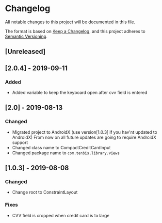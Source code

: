 # Changelog
All notable changes to this project will be documented in this file.

The format is based on [Keep a Changelog](https://keepachangelog.com/en/1.0.0/),
and this project adheres to [Semantic Versioning](https://semver.org/spec/v2.0.0.html).

## [Unreleased]


 ## [2.0.4] - 2019-09-11
 ### Added
  - Added variable to keep the keyboard open after cvv field is entered
  
## [2.0] - 2019-08-13
### Changed
 - Migrated project to AndroidX (use version[1.0.3] if you hav'nt updated to AndroidX)
   From now on all future updates are going to require AndroidX support
 - Changed class name to CompactCreditCardInput
 - Changed package name to `com.tenbis.library.views`
 
 ## [1.0.3] - 2019-08-08
 ### Changed
  - Change root to ConstraintLayout
  
### Fixes
  - CVV field is cropped when credit card is to large